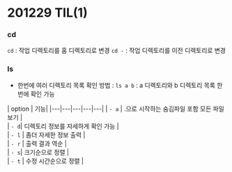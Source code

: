 ﻿# 201229 TIL(1)

### cd
`cd` : 작업 디렉토리를 홈 디렉토리로 변경
`cd -` : 작업 디렉토리를 이전 디렉토리로 변경

### ls
- 한번에 여러 디렉토리 목록 확인 방법 : `ls a b` : a 디렉토리와 b 디렉토리 목록 한번에 확인 가능  


| option  |   기능|
|---|---|---|---|---|
| `- a`  | .으로 시작하는 숨김파일 포함 모든 파일 보기  |  
|   `- d`|  디렉토리 정보를 자세하게 확인 가능  |   
|  `- l` |  좀더 자세한 정보 출력 |   
| `- r`  |  출력 결과 역순 |  
|   `- s`|  크기순으로 정렬 |   
|  `- t` |  수정 시간순으로 정렬 |   
